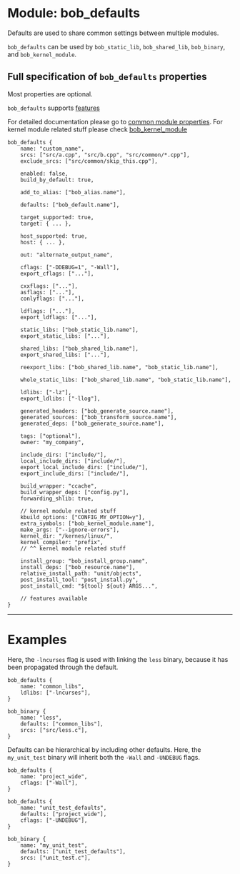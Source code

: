 Module: bob_defaults
====================

Defaults are used to share common settings between multiple modules.

`bob_defaults` can be used by `bob_static_lib`, `bob_shared_lib`, `bob_binary`,
and `bob_kernel_module`.

## Full specification of `bob_defaults` properties
Most properties are optional.

`bob_defaults` supports [features](../features.md)

For detailed documentation please go to [common module properties](docs/bp/module/common_module_properties.md).
For kernel module related stuff please check [bob_kernel_module](bob_kernel_module.md)

```bp
bob_defaults {
    name: "custom_name",
    srcs: ["src/a.cpp", "src/b.cpp", "src/common/*.cpp"],
    exclude_srcs: ["src/common/skip_this.cpp"],

    enabled: false,
    build_by_default: true,

    add_to_alias: ["bob_alias.name"],

    defaults: ["bob_default.name"],

    target_supported: true,
    target: { ... },

    host_supported: true,
    host: { ... },

    out: "alternate_output_name",

    cflags: ["-DDEBUG=1", "-Wall"],
    export_cflags: ["..."],

    cxxflags: ["..."],
    asflags: ["..."],
    conlyflags: ["..."],

    ldflags: ["..."],
    export_ldflags: ["..."],

    static_libs: ["bob_static_lib.name"],
    export_static_libs: ["..."],

    shared_libs: ["bob_shared_lib.name"],
    export_shared_libs: ["..."],

    reexport_libs: ["bob_shared_lib.name", "bob_static_lib.name"],

    whole_static_libs: ["bob_shared_lib.name", "bob_static_lib.name"],

    ldlibs: ["-lz"],
    export_ldlibs: ["-llog"],

    generated_headers: ["bob_generate_source.name"],
    generated_sources: ["bob_transform_source.name"],
    generated_deps: ["bob_generate_source.name"],

    tags: ["optional"],
    owner: "my_company",

    include_dirs: ["include/"],
    local_include_dirs: ["include/"],
    export_local_include_dirs: ["include/"],
    export_include_dirs: ["include/"],

    build_wrapper: "ccache",
    build_wrapper_deps: ["config.py"],
    forwarding_shlib: true,

    // kernel module related stuff
    kbuild_options: ["CONFIG_MY_OPTION=y"],
    extra_symbols: ["bob_kernel_module.name"],
    make_args: ["--ignore-errors"],
    kernel_dir: "/kernes/linux/",
    kernel_compiler: "prefix",
    // ^^ kernel module related stuff

    install_group: "bob_install_group.name",
    install_deps: ["bob_resource.name"],
    relative_install_path: "unit/objects",
    post_install_tool: "post_install.py",
    post_install_cmd: "${tool} ${out} ARGS...",

    // features available
}
```

----
# Examples

Here, the `-lncurses` flag is used with linking the `less` binary,
because it has been propagated through the default.

```bp
bob_defaults {
    name: "common_libs",
    ldlibs: ["-lncurses"],
}

bob_binary {
    name: "less",
    defaults: ["common_libs"],
    srcs: ["src/less.c"],
}
```

Defaults can be hierarchical by including other defaults. Here, the
`my_unit_test` binary will inherit both the `-Wall` and `-UNDEBUG` flags.

```bp
bob_defaults {
    name: "project_wide",
    cflags: ["-Wall"],
}

bob_defaults {
    name: "unit_test_defaults",
    defaults: ["project_wide"],
    cflags: ["-UNDEBUG"],
}

bob_binary {
    name: "my_unit_test",
    defaults: ["unit_test_defaults"],
    srcs: ["unit_test.c"],
}
```

